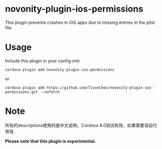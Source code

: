# novonity-plugin-ios-permissions
This plugin prevents crashes in iOS apps due to missing entries in the plist file.

# Usage
Include this plugin in your config.xml:
```
cordova plugin add novonity-plugin-ios-permissions
```
or
```
cordova plugin add https://github.com/TivonChen/novonity-plugin-ios-permissions.git --nofetch
```

# Note
所有的descriptions使用的是中文说明，Cordova 8.0测试有效，如果需要请自行修改

**Please note that this plugin is experimental.**
